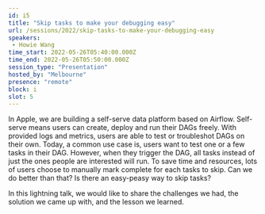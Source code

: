 ```yaml
---
id: i5
title: "Skip tasks to make your debugging easy"
url: /sessions/2022/skip-tasks-to-make-your-debugging-easy
speakers:
 - Howie Wang
time_start: 2022-05-26T05:40:00.000Z
time_end: 2022-05-26T05:50:00.000Z
session_type: "Presentation"
hosted_by: "Melbourne"
presence: "remote"
block: i
slot: 5
---
```


In Apple, we are building a self-serve data platform based on Airflow. Self-serve means users can create, deploy and run their DAGs freely. With provided logs and metrics, users are able to test or troubleshot DAGs on their own. Today, a common use case is, users want to test one or a few tasks in their DAG. However, when they trigger the DAG, all tasks instead of just the ones people are interested will run. To save time and resources, lots of users choose to manually mark complete for each tasks to skip. Can we do better than that? Is there an easy-peasy way to skip tasks?
 
In this lightning talk, we would like to share the challenges we had, the solution we came up with, and the lesson we learned.